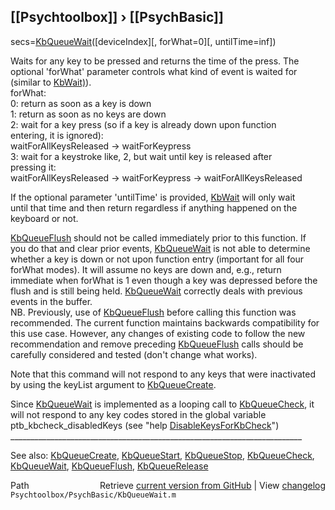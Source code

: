 ## [[Psychtoolbox]] &#8250; [[PsychBasic]]

secs=[KbQueueWait](KbQueueWait)([deviceIndex][, forWhat=0][, untilTime=inf])  
  
Waits for any key to be pressed and returns the time of the press. The  
optional 'forWhat' parameter controls what kind of event is waited for  
(similar to [KbWait)](KbWait)).  
forWhat:  
0: return as soon as a key is down  
1: return as soon as no keys are down  
2: wait for a key press (so if a key is already down upon function  
   entering, it is ignored):  
   waitForAllKeysReleased -\> waitForKeypress  
3: wait for a keystroke like, 2, but wait until key is released after  
   pressing it:  
   waitForAllKeysReleased -\> waitForKeypress -\> waitForAllKeysReleased  
  
If the optional parameter 'untilTime' is provided, [KbWait](KbWait) will only wait  
until that time and then return regardless if anything happened on the  
keyboard or not.  
  
[KbQueueFlush](KbQueueFlush) should not be called immediately prior to this function. If  
you do that and clear prior events, [KbQueueWait](KbQueueWait) is not able to determine  
whether a key is down or not upon function entry (important for all four  
forWhat modes). It will assume no keys are down and, e.g., return  
immediate when forWhat is 1 even though a key was depressed before the  
flush and is still being held. [KbQueueWait](KbQueueWait) correctly deals with previous  
events in the buffer.  
NB. Previously, use of [KbQueueFlush](KbQueueFlush) before calling this function was  
recommended. The current function maintains backwards compatibility for  
this use case. However, any changes of existing code to follow the new  
recommendation and remove preceding [KbQueueFlush](KbQueueFlush) calls should be  
carefully considered and tested (don't change what works).  
  
Note that this command will not respond to any keys that were inactivated  
by using the keyList argument to [KbQueueCreate](KbQueueCreate).  
  
Since [KbQueueWait](KbQueueWait) is implemented as a looping call to [KbQueueCheck](KbQueueCheck), it  
will not respond to any key codes stored in the global variable  
ptb\_kbcheck\_disabledKeys (see "help [DisableKeysForKbCheck](DisableKeysForKbCheck)")  
\_\_\_\_\_\_\_\_\_\_\_\_\_\_\_\_\_\_\_\_\_\_\_\_\_\_\_\_\_\_\_\_\_\_\_\_\_\_\_\_\_\_\_\_\_\_\_\_\_\_\_\_\_\_\_\_\_\_\_\_\_\_\_\_\_\_\_\_\_\_\_\_\_  
  
See also: [KbQueueCreate](KbQueueCreate), [KbQueueStart](KbQueueStart), [KbQueueStop](KbQueueStop), [KbQueueCheck](KbQueueCheck),  
           [KbQueueWait](KbQueueWait), [KbQueueFlush](KbQueueFlush), [KbQueueRelease](KbQueueRelease)  




<div class="code_header" style="text-align:right;">
  <span style="float:left;">Path&nbsp;&nbsp;</span> <span class="counter">Retrieve <a href=
  "https://raw.github.com/Psychtoolbox-3/Psychtoolbox-3/beta/Psychtoolbox/PsychBasic/KbQueueWait.m">current version from GitHub</a> | View <a href=
  "https://github.com/Psychtoolbox-3/Psychtoolbox-3/commits/beta/Psychtoolbox/PsychBasic/KbQueueWait.m">changelog</a></span>
</div>
<div class="code">
  <code>Psychtoolbox/PsychBasic/KbQueueWait.m</code>
</div>

